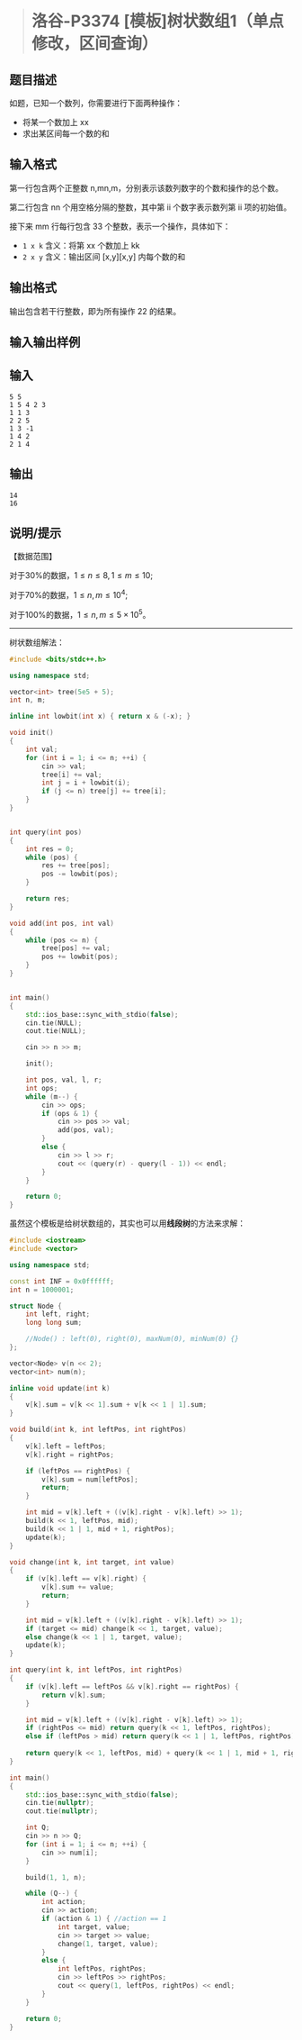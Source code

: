 > # 洛谷-P3374 [模板]树状数组1（单点修改，区间查询）

## 题目描述

如题，已知一个数列，你需要进行下面两种操作：

- 将某一个数加上 xx
- 求出某区间每一个数的和

## 输入格式

第一行包含两个正整数 n,mn,m，分别表示该数列数字的个数和操作的总个数。

第二行包含 nn 个用空格分隔的整数，其中第 ii 个数字表示数列第 ii 项的初始值。

接下来 mm 行每行包含 33 个整数，表示一个操作，具体如下：

- `1 x k` 含义：将第 xx 个数加上 kk
- `2 x y` 含义：输出区间 [x,y][x,y] 内每个数的和

## 输出格式

输出包含若干行整数，即为所有操作 22 的结果。

## 输入输出样例

## 输入

```
5 5
1 5 4 2 3
1 1 3
2 2 5
1 3 -1
1 4 2
2 1 4
```

## 输出

```
14
16
```

## 说明/提示

【数据范围】

对于30%的数据，$1 \leq n \leq 8, 1 \leq m \leq 10$;

对于70%的数据，$1 \leq n, m \leq 10^4$;

对于100%的数据，$1\leq n, m \leq 5 \times 10^5$。

---

树状数组解法：

```c++
#include <bits/stdc++.h>

using namespace std;

vector<int> tree(5e5 + 5);
int n, m;

inline int lowbit(int x) { return x & (-x); }

void init()
{
	int val;
	for (int i = 1; i <= n; ++i) {
		cin >> val;
		tree[i] += val;
		int j = i + lowbit(i);
		if (j <= n) tree[j] += tree[i];
	}
}


int query(int pos)
{
	int res = 0;
	while (pos) {
		res += tree[pos];
		pos -= lowbit(pos);
	}

	return res;
}

void add(int pos, int val)
{
	while (pos <= n) {
		tree[pos] += val;
		pos += lowbit(pos);
	}
}


int main()
{
	std::ios_base::sync_with_stdio(false);
	cin.tie(NULL);
	cout.tie(NULL);

	cin >> n >> m;

	init();

	int pos, val, l, r;
	int ops;
	while (m--) {
		cin >> ops;
		if (ops & 1) {
			cin >> pos >> val;
			add(pos, val);
		}
		else {
			cin >> l >> r;
			cout << (query(r) - query(l - 1)) << endl;
		}
	}

	return 0;
}
```



虽然这个模板是给树状数组的，其实也可以用**线段树**的方法来求解：

```c++
#include <iostream>
#include <vector>

using namespace std;

const int INF = 0x0ffffff;
int n = 1000001;

struct Node {
	int left, right;
	long long sum;

	//Node() : left(0), right(0), maxNum(0), minNum(0) {}
};

vector<Node> v(n << 2);
vector<int> num(n);

inline void update(int k)
{
	v[k].sum = v[k << 1].sum + v[k << 1 | 1].sum;
}

void build(int k, int leftPos, int rightPos)
{
	v[k].left = leftPos;
	v[k].right = rightPos;

	if (leftPos == rightPos) {
		v[k].sum = num[leftPos];
		return;
	}

	int mid = v[k].left + ((v[k].right - v[k].left) >> 1);
	build(k << 1, leftPos, mid);
	build(k << 1 | 1, mid + 1, rightPos);
	update(k);
}

void change(int k, int target, int value) 
{
	if (v[k].left == v[k].right) {
		v[k].sum += value;
		return;
	}

	int mid = v[k].left + ((v[k].right - v[k].left) >> 1);
	if (target <= mid) change(k << 1, target, value);
	else change(k << 1 | 1, target, value);
	update(k);
}

int query(int k, int leftPos, int rightPos)
{
	if (v[k].left == leftPos && v[k].right == rightPos) {
		return v[k].sum;
	}

	int mid = v[k].left + ((v[k].right - v[k].left) >> 1);
	if (rightPos <= mid) return query(k << 1, leftPos, rightPos);
	else if (leftPos > mid) return query(k << 1 | 1, leftPos, rightPos);
	
	return query(k << 1, leftPos, mid) + query(k << 1 | 1, mid + 1, rightPos);
}

int main()
{
	std::ios_base::sync_with_stdio(false);
	cin.tie(nullptr);
	cout.tie(nullptr);

	int Q;
	cin >> n >> Q;
	for (int i = 1; i <= n; ++i) {
		cin >> num[i];
	}

	build(1, 1, n);

	while (Q--) {
		int action;
		cin >> action;
		if (action & 1) { //action == 1
			int target, value;
			cin >> target >> value;
			change(1, target, value);
		}
		else {
			int leftPos, rightPos;
			cin >> leftPos >> rightPos;
			cout << query(1, leftPos, rightPos) << endl;
		}
	}

	return 0;
}
```


